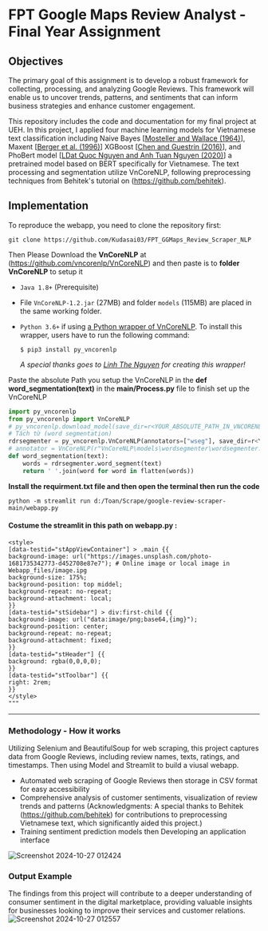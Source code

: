 # FPT Google Maps Review Analyst - Final Year Assignment

## Objectives

The primary goal of this assignment is to develop a robust framework for collecting, processing, and analyzing Google Reviews. This framework will enable us to uncover trends, patterns, and sentiments that can inform business strategies and enhance customer engagement.

This repository includes the code and documentation for my final project at UEH. In this project, I applied four machine learning models for Vietnamese text classification including Naive Bayes [[Mosteller and Wallace (1964)](https://www.tandfonline.com/doi/abs/10.1080/01621459.1963.10500849)], Maxent [[Berger et al. (1996)](https://dl.acm.org/doi/10.5555/234285.234289)] XGBoost [[Chen and Guestrin (2016)](https://dl.acm.org/doi/10.1145/2939672.2939785)], and PhoBert model [[LDat Quoc Nguyen and Anh Tuan Nguyen (2020)](https://arxiv.org/abs/2003.00744)] a pretrained model based on BERT specifically for Vietnamese. The text processing and segmentation utilize VnCoreNLP, following preprocessing techniques from Behitek's tutorial on (https://github.com/behitek).

## Implementation 

To reproduce the webapp,  you need to clone the repository first:

```
git clone https://github.com/Kudasai03/FPT_GGMaps_Review_Scraper_NLP
```
Then Please Download the **VnCoreNLP** at (https://github.com/vncorenlp/VnCoreNLP) and then paste is to **folder VnCoreNLP** to setup it
- `Java 1.8+` (Prerequisite)
- File  `VnCoreNLP-1.2.jar` (27MB) and folder `models` (115MB) are placed in the same working folder.
- `Python 3.6+` if using [a Python wrapper of VnCoreNLP](https://github.com/thelinhbkhn2014/VnCoreNLP_Wrapper). To install this wrapper, users have to run the following command:

    `$ pip3 install py_vncorenlp` 
    
    _A special thanks goes to [Linh The Nguyen](https://github.com/thelinhbkhn2014) for creating this wrapper!_
  
Paste the absolute Path you setup the VnCoreNLP in the **def word_segmentation(text)** in the **main/Process.py** file to finish set up the VnCoreNLP

```python
import py_vncorenlp
from py_vncorenlp import VnCoreNLP
# py_vncorenlp.download_model(save_dir=r<YOUR_ABSOLUTE_PATH_IN_VNCORENLP_FOLDER) 
# Tách từ (word segmentation)
rdrsegmenter = py_vncorenlp.VnCoreNLP(annotators=["wseg"], save_dir=r<YOUR_ABSOLUTE_PATH_IN_VNCORENLP_FOLDER>)
# annotator = VnCoreNLP(r"VnCoreNLP\models\wordsegmenter\wordsegmenter.rdr", annotators="wseg") 
def word_segmentation(text):
    words = rdrsegmenter.word_segment(text)
    return ' '.join(word for word in flatten(words))

```

**Install the requirment.txt file and then open the terminal then run the code**

```
python -m streamlit run d:/Toan/Scrape/google-review-scraper-main/webapp.py
```
#### Costume the streamlit in this path on webapp.py :
```page_bg_img = f"""
<style>
[data-testid="stAppViewContainer"] > .main {{
background-image: url("https://images.unsplash.com/photo-1681735342773-d452708e87e7"); # Online image or local image in Webapp_files/image.ipg
background-size: 175%;
background-position: top middel;
background-repeat: no-repeat;
background-attachment: local;
}}
[data-testid="stSidebar"] > div:first-child {{
background-image: url("data:image/png;base64,{img}");
background-position: center; 
background-repeat: no-repeat;
background-attachment: fixed;
}}
[data-testid="stHeader"] {{
background: rgba(0,0,0,0);
}}
[data-testid="stToolbar"] {{
right: 2rem;
}}
</style>
"""
```
---
### Methodology - How it works

Utilizing Selenium and BeautifulSoup for web scraping, this project captures data from Google Reviews, including review names, texts, ratings, and timestamps. Then using Model and Streamlit to build a viusal webapp.

- Automated web scraping of Google Reviews then storage in CSV format for easy accessibility
- Comprehensive analysis of customer sentiments, visualization of review trends and patterns (Acknowledgments: A special thanks to Behitek (https://github.com/behitek) for contributions to preprocessing Vietnamese text, which significantly aided this project.)
- Training sentiment prediction models then Developing an application interface

![Screenshot 2024-10-27 012424](https://github.com/user-attachments/assets/2524fed0-7003-4398-9c4a-db7e99be23da)

### Output Example
The findings from this project will contribute to a deeper understanding of consumer sentiment in the digital marketplace, providing valuable insights for businesses looking to improve their services and customer relations.
![Screenshot 2024-10-27 012557](https://github.com/user-attachments/assets/e1b02824-5717-43c6-a73c-6f0121331850)
